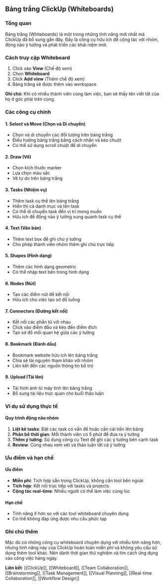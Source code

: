 ## Bảng trắng ClickUp (Whiteboards)

### Tổng quan

Bảng trắng (Whiteboards) là một trong những tính năng mới nhất mà ClickUp đã bổ sung gần đây. Đây là công cụ hữu ích để cộng tác với nhóm, động não ý tưởng và phát triển các khái niệm mới.

### Cách truy cập Whiteboard

1. Click vào **View** (Chế độ xem)
2. Chọn **Whiteboard**
3. Click **Add view** (Thêm chế độ xem)
4. Bảng trắng sẽ được thêm vào workspace

**Ghi chú**: Khi có nhiều thành viên cùng làm việc, bạn sẽ thấy tên viết tắt của họ ở góc phải trên cùng.

### Các công cụ chính

#### 1. Select và Move (Chọn và Di chuyển)

- Chọn và di chuyển các đối tượng trên bảng trắng
- Điều hướng bảng trắng bằng cách nhấn và kéo chuột
- Có thể sử dụng scroll chuột để di chuyển


#### 2. Draw (Vẽ)

- Chọn kích thước marker
- Lựa chọn màu sắc
- Vẽ tự do trên bảng trắng


#### 3. Tasks (Nhiệm vụ)

- Thêm task cụ thể lên bảng trắng
- Hiển thị cả danh mục và tên task
- Có thể di chuyển task đến vị trí mong muốn
- Hữu ích để động não ý tưởng xung quanh task cụ thể


#### 4. Text (Văn bản)

- Thêm text box để ghi chú ý tưởng
- Cho phép thành viên nhóm thêm ghi chú trực tiếp


#### 5. Shapes (Hình dạng)

- Thêm các hình dạng geometric
- Có thể nhập text bên trong hình dạng


#### 6. Nodes (Nút)

- Tạo các điểm nút để kết nối
- Hữu ích cho việc tạo sơ đồ luồng


#### 7. Connectors (Đường kết nối)

- Kết nối các phần tử với nhau
- Click vào điểm đầu và kéo đến điểm đích
- Tạo sơ đồ mối quan hệ giữa các ý tưởng


#### 8. Bookmark (Đánh dấu)

- Bookmark website hữu ích lên bảng trắng
- Chia sẻ tài nguyên tham khảo với nhóm
- Liên kết đến các nguồn thông tin bổ trợ


#### 9. Upload (Tải lên)

- Tải hình ảnh từ máy tính lên bảng trắng
- Bổ sung tài liệu trực quan cho buổi thảo luận


### Ví dụ sử dụng thực tế

#### Quy trình động não nhóm

1. **Liệt kê tasks**: Đặt các task có vấn đề hoặc cần cải tiến lên bảng
2. **Phân bổ thời gian**: Mỗi thành viên có 5 phút để đưa ra ý tưởng
3. **Thêm ý tưởng**: Sử dụng công cụ Text để ghi các ý tưởng bên cạnh task
4. **Review**: Cùng nhau xem xét và thảo luận tất cả ý tưởng

### Ưu điểm và hạn chế

#### Ưu điểm

- **Miễn phí**: Tích hợp sẵn trong ClickUp, không cần tool bên ngoài
- **Tích hợp**: Kết nối trực tiếp với tasks và projects
- **Cộng tác real-time**: Nhiều người có thể làm việc cùng lúc


#### Hạn chế

- Tính năng ít hơn so với các tool whiteboard chuyên dụng
- Có thể không đáp ứng được nhu cầu phức tạp


### Ghi chú thêm

Mặc dù có những công cụ whiteboard chuyên dụng với nhiều tính năng hơn, nhưng tính năng này của ClickUp hoàn toàn miễn phí và không yêu cầu sử dụng thêm tool khác. Nên dành thời gian thử nghiệm và tìm cách ứng dụng vào công việc hàng ngày.

**Liên kết**: [[ClickUp]], [[Whiteboard]], [[Team Collaboration]], [[Brainstorming]], [[Task Management]], [[Visual Planning]], [[Real-time Collaboration]], [[Workflow Design]]

